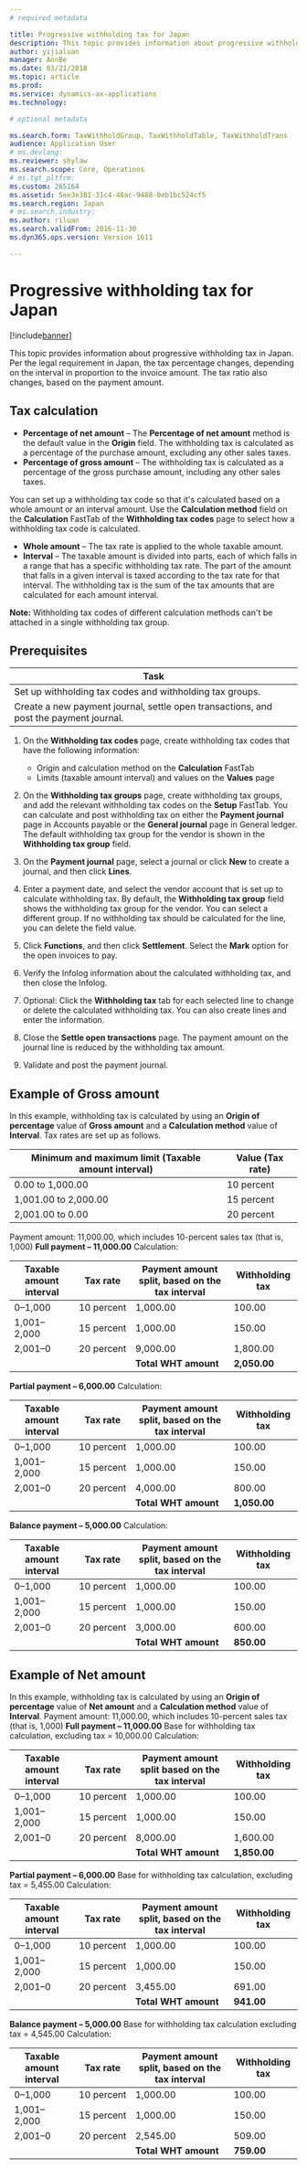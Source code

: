 ```yaml
---
# required metadata

title: Progressive withholding tax for Japan
description: This topic provides information about progressive withholding tax in Japan.
author: yijialuan
manager: AnnBe
ms.date: 03/21/2018
ms.topic: article
ms.prod: 
ms.service: dynamics-ax-applications
ms.technology: 

# optional metadata

ms.search.form: TaxWithholdGroup, TaxWithholdTable, TaxWithholdTrans
audience: Application User
# ms.devlang: 
ms.reviewer: shylaw
ms.search.scope: Core, Operations
# ms.tgt_pltfrm: 
ms.custom: 265164
ms.assetid: 5ee3e381-31c4-48ac-9488-0eb1bc524cf5
ms.search.region: Japan
# ms.search.industry: 
ms.author: riluan
ms.search.validFrom: 2016-11-30
ms.dyn365.ops.version: Version 1611

---
```


# Progressive withholding tax for Japan

[!include[banner](../includes/banner.md)]


This topic provides information about progressive withholding tax in Japan. Per the legal requirement in Japan, the tax percentage changes, depending on the interval in proportion to the invoice amount. The tax ratio also changes, based on the payment amount.

## Tax calculation
-   **Percentage of net amount** – The **Percentage of net amount** method is the default value in the **Origin** field. The withholding tax is calculated as a percentage of the purchase amount, excluding any other sales taxes.
-   **Percentage of gross amount** – The withholding tax is calculated as a percentage of the gross purchase amount, including any other sales taxes.

You can set up a withholding tax code so that it's calculated based on a whole amount or an interval amount. Use the **Calculation method** field on the **Calculation** FastTab of the **Withholding tax codes** page to select how a withholding tax code is calculated.

-   **Whole amount** – The tax rate is applied to the whole taxable amount.
-   **Interval** – The taxable amount is divided into parts, each of which falls in a range that has a specific withholding tax rate. The part of the amount that falls in a given interval is taxed according to the tax rate for that interval. The withholding tax is the sum of the tax amounts that are calculated for each amount interval.

**Note:** Withholding tax codes of different calculation methods can't be attached in a single withholding tax group.

## Prerequisites
| Task                                                                                  | 
|---------------------------------------------------------------------------------------|
| Set up withholding tax codes and withholding tax groups.                              |  
| Create a new payment journal, settle open transactions, and post the payment journal. |   

1.  On the **Withholding tax codes** page, create withholding tax codes that have the following information:
    -   Origin and calculation method on the **Calculation** FastTab
    -   Limits (taxable amount interval) and values on the **Values** page

2.  On the **Withholding tax groups** page, create withholding tax groups, and add the relevant withholding tax codes on the **Setup** FastTab. You can calculate and post withholding tax on either the **Payment journal** page in Accounts payable or the **General journal** page in General ledger. The default withholding tax group for the vendor is shown in the **Withholding tax group** field.
3.  On the **Payment journal** page, select a journal or click **New** to create a journal, and then click **Lines**.
4.  Enter a payment date, and select the vendor account that is set up to calculate withholding tax. By default, the **Withholding tax group** field shows the withholding tax group for the vendor. You can select a different group. If no withholding tax should be calculated for the line, you can delete the field value.
5.  Click **Functions**, and then click **Settlement**. Select the **Mark** option for the open invoices to pay.
6.  Verify the Infolog information about the calculated withholding tax, and then close the Infolog.
7.  Optional: Click the **Withholding tax** tab for each selected line to change or delete the calculated withholding tax. You can also create lines and enter the information.
8.  Close the **Settle open transactions** page. The payment amount on the journal line is reduced by the withholding tax amount.
9.  Validate and post the payment journal.

## Example of Gross amount
In this example, withholding tax is calculated by using an **Origin of percentage** value of **Gross amount** and a **Calculation method** value of **Interval**. Tax rates are set up as follows.

| Minimum and maximum limit (Taxable amount interval) | Value (Tax rate) |
|-----------------------------------------------------|------------------|
| 0.00 to 1,000.00                                    | 10 percent       |
| 1,001.00 to 2,000.00                                | 15 percent       |
| 2,001.00 to 0.00                                    | 20 percent       |

Payment amount: 11,000.00, which includes 10-percent sales tax (that is, 1,000) **Full payment – 11,000.00** Calculation:

| Taxable amount interval | Tax rate   | Payment amount split, based on the tax interval | Withholding tax |
|-------------------------|------------|-------------------------------------------------|-----------------|
| 0–1,000                 | 10 percent | 1,000.00                                        | 100.00          |
| 1,001–2,000             | 15 percent | 1,000.00                                        | 150.00          |
| 2,001–0                 | 20 percent | 9,000.00                                        | 1,800.00        |
|                         |            | **Total WHT amount**                            | **2,050.00**    |

**Partial payment – 6,000.00** Calculation:

| Taxable amount interval | Tax rate   | Payment amount split, based on the tax interval | Withholding tax |
|-------------------------|------------|-------------------------------------------------|-----------------|
| 0–1,000                 | 10 percent | 1,000.00                                        | 100.00          |
| 1,001–2,000             | 15 percent | 1,000.00                                        | 150.00          |
| 2,001–0                 | 20 percent | 4,000.00                                        | 800.00          |
|                         |            | **Total WHT amount**                            | **1,050.00**    |

**Balance payment – 5,000.00** Calculation:

| Taxable amount interval | Tax rate   | Payment amount split, based on the tax interval | Withholding tax |
|-------------------------|------------|-------------------------------------------------|-----------------|
| 0–1,000                 | 10 percent | 1,000.00                                        | 100.00          |
| 1,001–2,000             | 15 percent | 1,000.00                                        | 150.00          |
| 2,001–0                 | 20 percent | 3,000.00                                        | 600.00          |
|                         |            | **Total WHT amount**                            | **850.00**      |

## Example of Net amount
In this example, withholding tax is calculated by using an **Origin of percentage** value of **Net amount** and a **Calculation method** value of **Interval**. Payment amount: 11,000.00, which includes 10-percent sales tax (that is, 1,000) **Full payment – 11,000.00** Base for withholding tax calculation, excluding tax = 10,000.00 Calculation:

| Taxable amount interval | Tax rate   | Payment amount split based on the tax interval | Withholding tax |
|-------------------------|------------|------------------------------------------------|-----------------|
| 0–1,000                 | 10 percent | 1,000.00                                       | 100.00          |
| 1,001–2,000             | 15 percent | 1,000.00                                       | 150.00          |
| 2,001–0                 | 20 percent | 8,000.00                                       | 1,600.00        |
|                         |            | **Total WHT amount**                           | **1,850.00**    |

**Partial payment – 6,000.00** Base for withholding tax calculation, excluding tax = 5,455.00 Calculation:

| Taxable amount interval | Tax rate   | Payment amount split, based on the tax interval | Withholding tax |
|-------------------------|------------|-------------------------------------------------|-----------------|
| 0–1,000                 | 10 percent | 1,000.00                                        | 100.00          |
| 1,001–2,000             | 15 percent | 1,000.00                                        | 150.00          |
| 2,001–0                 | 20 percent | 3,455.00                                        | 691.00          |
|                         |            | **Total WHT amount**                            | **941.00**      |

**Balance payment – 5,000.00** Base for withholding tax calculation excluding tax = 4,545.00 Calculation:

| Taxable amount interval | Tax rate   | Payment amount split, based on the tax interval | Withholding tax |
|-------------------------|------------|-------------------------------------------------|-----------------|
| 0–1,000                 | 10 percent | 1,000.00                                        | 100.00          |
| 1,001–2,000             | 15 percent | 1,000.00                                        | 150.00          |
| 2,001–0                 | 20 percent | 2,545.00                                        | 509.00          |
|                         |            | **Total WHT amount**                            | **759.00**      |
